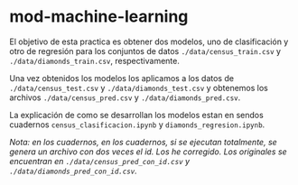 # mod-machine-learning

El objetivo de esta practica es obtener dos modelos, uno de clasificación y otro de regresión para los conjuntos de datos `./data/census_train.csv` y `./data/diamonds_train.csv`, respectivamente.

Una vez obtenidos los modelos los aplicamos a los datos de `./data/census_test.csv` y `./data/diamonds_test.csv` y obtenemos los archivos `./data/census_pred.csv` y `./data/diamonds_pred.csv`.

La explicación de como se desarrollan los modelos estan en sendos cuadernos `census_clasificacion.ipynb` y `diamonds_regresion.ipynb`.

*Nota: en los cuadernos, en los cuadernos, si se ejecutan totalmente, se genera un archivo con dos veces el id. Los he corregido. Los originales se encuentran en `./data/census_pred_con_id.csv` y `./data/diamonds_pred_con_id.csv`.*
